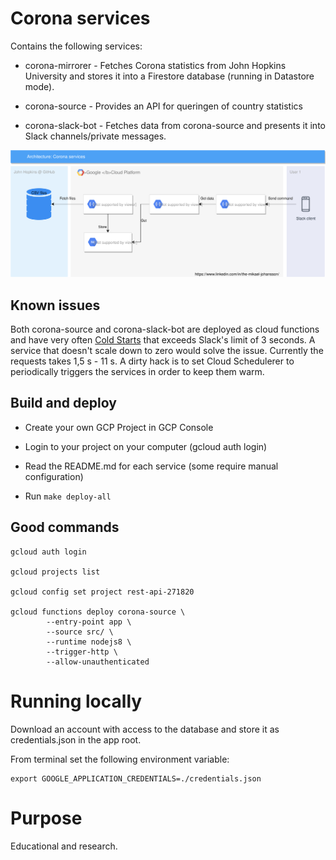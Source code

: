 # Corona services

Contains the following services:

- corona-mirrorer - Fetches Corona statistics from John Hopkins University and stores it into a Firestore database (running in Datastore mode).

- corona-source - Provides an API for queringen of country statistics

- corona-slack-bot - Fetches data from corona-source and presents it into Slack channels/private messages.

![Components overview](./docs/components-overview.svg)

## Known issues

Both corona-source and corona-slack-bot are deployed as cloud functions and have very often [Cold Starts](https://mikhail.io/serverless/coldstarts/gcp/) that exceeds Slack's limit of 3 seconds. A service that doesn't scale down to zero would solve the issue. Currently the requests takes 1,5 s - 11 s. A dirty hack is to set Cloud Schedulerer to periodically triggers the services in order to keep them warm.

## Build and deploy

- Create your own GCP Project in GCP Console

- Login to your project on your computer (gcloud auth login)

- Read the README.md for each service (some require manual configuration)

- Run ```make deploy-all```


## Good commands

```
gcloud auth login

gcloud projects list

gcloud config set project rest-api-271820

gcloud functions deploy corona-source \
        --entry-point app \
        --source src/ \
        --runtime nodejs8 \
        --trigger-http \
        --allow-unauthenticated
```

# Running locally

Download an account with access to the database and store it as credentials.json in the app root.

From terminal set the following environment variable:
```
export GOOGLE_APPLICATION_CREDENTIALS=./credentials.json
```

# Purpose

Educational and research.
